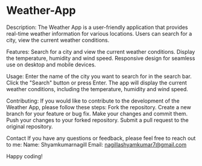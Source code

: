 # Weather-App
 
Description:
The Weather App is a user-friendly application that provides real-time weather information for various locations. Users can search for a city, view the current weather conditions.

Features:
Search for a city and view the current weather conditions.
Display the temperature, humidity and wind speed.
Responsive design for seamless use on desktop and mobile devices.


Usage:
Enter the name of the city you want to search for in the search bar.
Click the "Search" button or press Enter.
The app will display the current weather conditions, including the temperature, humidity and wind speed.

Contributing:
If you would like to contribute to the development of the Weather App, please follow these steps:
Fork the repository.
Create a new branch for your feature or bug fix.
Make your changes and commit them.
Push your changes to your forked repository.
Submit a pull request to the original repository.

Contact
If you have any questions or feedback, please feel free to reach out to me:
Name: Shyamkumarnagill
Email: nagillashyamkumar7@gmail.com

Happy coding!
